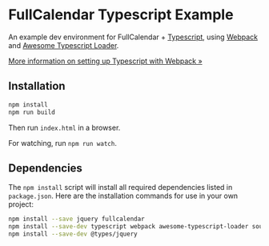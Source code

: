 
# FullCalendar Typescript Example

An example dev environment for FullCalendar + [Typescript],
using [Webpack] and [Awesome Typescript Loader].

[More information on setting up Typescript with Webpack &raquo;](https://www.typescriptlang.org/docs/handbook/react-&-webpack.html)


## Installation

```sh
npm install
npm run build
```

Then run `index.html` in a browser.

For watching, run `npm run watch`.


## Dependencies

The `npm install` script will install all required dependencies listed in `package.json`.
Here are the installation commands for use in your own project:

```sh
npm install --save jquery fullcalendar
npm install --save-dev typescript webpack awesome-typescript-loader source-map-loader
npm install --save-dev @types/jquery
```


[Typescript]: https://www.typescriptlang.org/
[Webpack]: https://webpack.js.org/
[Awesome Typescript Loader]: https://github.com/s-panferov/awesome-typescript-loader
